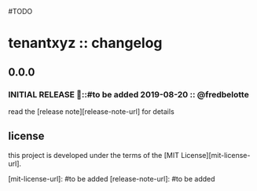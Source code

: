#TODO
# tenantxyz :: changelog

## 0.0.0

### INITIAL RELEASE 🎉::#to be added 2019-08-20 :: @fredbelotte

read the [release note][release-note-url] for details

## license

this project is developed under the terms of the [MIT License][mit-license-url].

[mit-license-url]: #to be added
[release-note-url]: #to be added
